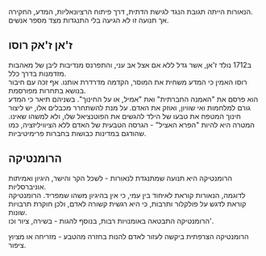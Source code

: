 הנאורות הייתה תגובת הנגד לגישת הדתית, דרך פיתוח הרציונאליות, המדע, החקירה.  
אך תנועה זו לא הגיעה בלי התנגדות מצד מספר אנשים.

## ז'אן ז'אק רוסו
ב1712 נולד ז'אן, אשר גדל ללא אם אצל אב עני, והתפרנס מנדיבות ליבן של מאהבות מזדמנות בדרך כלל.  
רוסו האמין כי המדע משחית את המוסר, הקדמה מדרדרת אותנו. אף זכה עם חיבור בנושא בתחרות מפורסמת.  
הוא פרסם את "האמנה החברתית" ואת "אמיל, או על החינוך". בשניהם תיאר כי המדע גורם למלחמות ואי שוויון, ואוזק את האדם. על מנת להשתחרר מכבלים אלו, יש ליצור חינוך המטפח את טבעו של הילד להגשים את הפוטנציאל שלו, ולא למשהו שאינו. המטרה היא להיות "הפרא האציל" - הגרסה הטבעית של האדם ללא הציוויליזציה, כמו שהודגם במדינות כבושות בחברות פרימיטיביות.

##  הרומנטיקה  
הרומנטיקה היא תנועה שמתנגדת לנאורות - לשכל הקר והישר, היגיון ואמיתות אוניברסליות.  
לדוגמה, הנאורות קוראת לאיחוד בין עמי, כי אין בהיגיון משהו שמפריד. הרומנטיקה קוראת לדגש על פולקלור ותרבות, כי היא רגשית קשורה לאדם, ולכן חוקרת תרבויות שונות.  
הרומנטיקה התבטאה באומנויות רבות, בנוסף להגות - בשירה, ציור וכו'.

הרומנטיקה הצרפתית ביקשה לעזור לאדם להנות בחזרה מהטבע - מזריחה או מציוץ ציפור.

